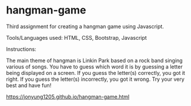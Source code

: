# hangman-game

Third assignment for creating a hangman game using Javascript.

Tools/Languages used: HTML, CSS, Bootstrap, Javascript

Instructions:

The main theme of hangman is Linkin Park based on a rock band singing various of songs. You have to guess which word it is by guessing a letter being displayed on a screen. If you guess the letter(s) correctly, you got it right.  If you guess the letter(s) incorrectly, you got it wrong. Try your very best and have fun! 

https://jonyung1205.github.io/hangman-game.html
